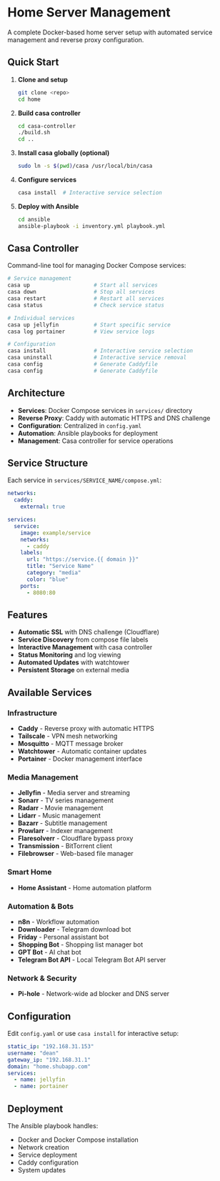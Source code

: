 # Home Server Management

A complete Docker-based home server setup with automated service management and reverse proxy configuration.

## Quick Start

1. **Clone and setup**

   ```bash
   git clone <repo>
   cd home
   ```

2. **Build casa controller**

   ```bash
   cd casa-controller
   ./build.sh
   cd ..
   ```

3. **Install casa globally (optional)**

   ```bash
   sudo ln -s $(pwd)/casa /usr/local/bin/casa
   ```

4. **Configure services**

   ```bash
   casa install  # Interactive service selection
   ```

5. **Deploy with Ansible**
   ```bash
   cd ansible
   ansible-playbook -i inventory.yml playbook.yml
   ```

## Casa Controller

Command-line tool for managing Docker Compose services:

```bash
# Service management
casa up                    # Start all services
casa down                  # Stop all services
casa restart               # Restart all services
casa status                # Check service status

# Individual services
casa up jellyfin           # Start specific service
casa log portainer         # View service logs

# Configuration
casa install               # Interactive service selection
casa uninstall             # Interactive service removal
casa config                # Generate Caddyfile
casa config                # Generate Caddyfile
```

## Architecture

- **Services**: Docker Compose services in `services/` directory
- **Reverse Proxy**: Caddy with automatic HTTPS and DNS challenge
- **Configuration**: Centralized in `config.yaml`
- **Automation**: Ansible playbooks for deployment
- **Management**: Casa controller for service operations

## Service Structure

Each service in `services/SERVICE_NAME/compose.yml`:

```yaml
networks:
  caddy:
    external: true

services:
  service:
    image: example/service
    networks:
      - caddy
    labels:
      url: "https://service.{{ domain }}"
      title: "Service Name"
      category: "media"
      color: "blue"
    ports:
      - 8080:80
```

## Features

- **Automatic SSL** with DNS challenge (Cloudflare)
- **Service Discovery** from compose file labels
- **Interactive Management** with casa controller
- **Status Monitoring** and log viewing
- **Automated Updates** with watchtower
- **Persistent Storage** on external media

## Available Services

### Infrastructure

- **Caddy** - Reverse proxy with automatic HTTPS
- **Tailscale** - VPN mesh networking
- **Mosquitto** - MQTT message broker
- **Watchtower** - Automatic container updates
- **Portainer** - Docker management interface

### Media Management

- **Jellyfin** - Media server and streaming
- **Sonarr** - TV series management
- **Radarr** - Movie management
- **Lidarr** - Music management
- **Bazarr** - Subtitle management
- **Prowlarr** - Indexer management
- **Flaresolverr** - Cloudflare bypass proxy
- **Transmission** - BitTorrent client
- **Filebrowser** - Web-based file manager

### Smart Home

- **Home Assistant** - Home automation platform

### Automation & Bots

- **n8n** - Workflow automation
- **Downloader** - Telegram download bot
- **Friday** - Personal assistant bot
- **Shopping Bot** - Shopping list manager bot
- **GPT Bot** - AI chat bot
- **Telegram Bot API** - Local Telegram Bot API server

### Network & Security

- **Pi-hole** - Network-wide ad blocker and DNS server

## Configuration

Edit `config.yaml` or use `casa install` for interactive setup:

```yaml
static_ip: "192.168.31.153"
username: "dean"
gateway_ip: "192.168.31.1"
domain: "home.shubapp.com"
services:
  - name: jellyfin
  - name: portainer
```

## Deployment

The Ansible playbook handles:

- Docker and Docker Compose installation
- Network creation
- Service deployment
- Caddy configuration
- System updates
